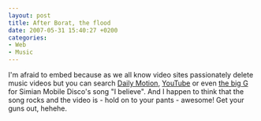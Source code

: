 ```yaml
---
layout: post
title: After Borat, the flood
date: 2007-05-31 15:40:27 +0200
categories:
- Web
- Music
---
```

<p>I'm afraid to embed because as we all know video sites passionately delete music videos but you can search <a href="http://www.dailymotion.com/videos/relevance/search/simian+mobile+disco">Daily Motion</a>, <a href="http://www.youtube.com/results?search_query=simian+mobile+disco">YouTube</a> or even <a href="http://www.google.com/search?q=simian+mobile+disco+i+believe+video">the big G</a> for Simian Mobile Disco's song "I believe". And I happen to think that the song rocks and the video is - hold on to your pants - awesome! Get your guns out, hehehe.</p>

